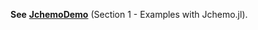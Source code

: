 **See** [**JchemoDemo**](https://github.com/mlesnoff/JchemoDemo) (Section 1 - Examples with Jchemo.jl).